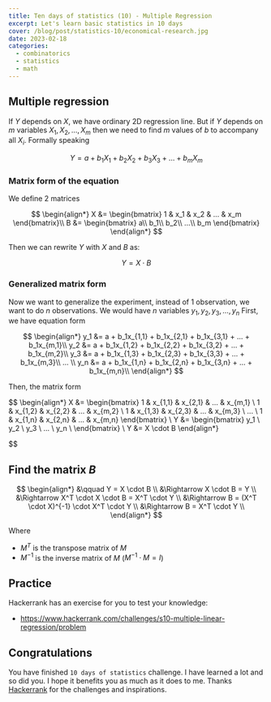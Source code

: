```yaml
---
title: Ten days of statistics (10) - Multiple Regression
excerpt: Let's learn basic statistics in 10 days
cover: /blog/post/statistics-10/economical-research.jpg
date: 2023-02-18
categories:
  - combinatorics
  - statistics
  - math
---
```


## Multiple regression

If $Y$ depends on $X$, we have ordinary 2D regression line.
But if $Y$ depends on $m$ variables $X_1, X_2, ..., X_m$ then we need to find
$m$ values of $b$ to accompany all $X_i$. Formally speaking

$$
Y = a+b_1X_1+b_2X_2+b_3X_3+...+b_mX_m
$$

### Matrix form of the equation

We define 2 matrices

$$
\begin{align*}
X &=
\begin{bmatrix}
1 & x_1 & x_2 & ... & x_m
\end{bmatrix}\\
B &=
\begin{bmatrix}
a\\
b_1\\
b_2\\
...\\
b_m
\end{bmatrix}
\end{align*}
$$

Then we can rewrite $Y$ with $X$ and $B$ as:

$$
Y = X \cdot B
$$

### Generalized matrix form

Now we want to generalize the experiment, instead of 1 observation, we want to do $n$ observations.
We would have $n$ variables $y_1, y_2, y_3, ..., y_n$
First, we have equation form

$$
\begin{align*}
y_1 &= a + b_1x_{1,1} + b_1x_{2,1} + b_1x_{3,1} + ... + b_1x_{m,1}\\
y_2 &= a + b_1x_{1,2} + b_1x_{2,2} + b_1x_{3,2} + ... + b_1x_{m,2}\\
y_3 &= a + b_1x_{1,3} + b_1x_{2,3} + b_1x_{3,3} + ... + b_1x_{m,3}\\
... \\
y_n &= a + b_1x_{1,n} + b_1x_{2,n} + b_1x_{3,n} + ... + b_1x_{m,n}\\
\end{align*}
$$

Then, the matrix form

$$
\begin{align*}
X &= \begin{bmatrix}
1 & x_{1,1} & x_{2,1} & ... & x_{m,1} \\
1 & x_{1,2} & x_{2,2} & ... & x_{m,2} \\
1 & x_{1,3} & x_{2,3} & ... & x_{m,3} \\
... \\
1 & x_{1,n} & x_{2,n} & ... & x_{m,n}
\end{bmatrix} \\
Y &= \begin{bmatrix}
y_1 \\
y_2 \\
y_3 \\
... \\
y_n \\
\end{bmatrix} \\
Y &= X \cdot B
\end{align*}


$$

## Find the matrix $B$

$$
\begin{align*}
&\qquad Y = X \cdot B \\
&\Rightarrow X \cdot B = Y \\
&\Rightarrow X^T \cdot X \cdot B = X^T \cdot Y \\
&\Rightarrow B = (X^T \cdot X)^{-1} \cdot X^T \cdot Y \\
&\Rightarrow B = X^T \cdot Y \\
\end{align*}
$$

Where

- $M^T$ is the transpose matrix of $M$
- $M^{-1}$ is the inverse matrix of $M$ ($M^{-1} \cdot M = I$)

## Practice

Hackerrank has an exercise for you to test your knowledge:

- https://www.hackerrank.com/challenges/s10-multiple-linear-regression/problem

## Congratulations

You have finished `10 days of statistics` challenge. I have learned a lot and so did you.
I hope it benefits you as much as it does to me.
Thanks [Hackerrank](https://www.hackerrank.com/) for the challenges and inspirations.
